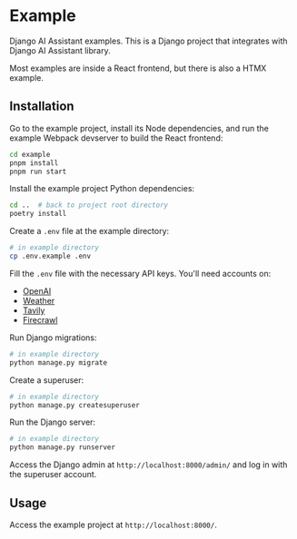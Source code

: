 # Example

Django AI Assistant examples. This is a Django project that integrates with Django AI Assistant library.

Most examples are inside a React frontend, but there is also a HTMX example.

## Installation

Go to the example project, install its Node dependencies, and run the example Webpack devserver to build the React frontend:

```bash
cd example
pnpm install
pnpm run start
```

Install the example project Python dependencies:

```bash
cd ..  # back to project root directory
poetry install
```

Create a `.env` file at the example directory:

```bash
# in example directory
cp .env.example .env
```

Fill the `.env` file with the necessary API keys. You'll need accounts on:

- [OpenAI](https://platform.openai.com/)
- [Weather](https://www.weatherapi.com/)
- [Tavily](https://app.tavily.com/)
- [Firecrawl](https://www.firecrawl.dev/)

Run Django migrations:

```bash
# in example directory
python manage.py migrate
```

Create a superuser:

```bash
# in example directory
python manage.py createsuperuser
```

Run the Django server:

```bash
# in example directory
python manage.py runserver
```

Access the Django admin at `http://localhost:8000/admin/` and log in with the superuser account.

## Usage

Access the example project at `http://localhost:8000/`.
